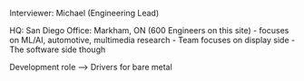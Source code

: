 Interviewer: Michael (Engineering Lead)

HQ: San Diego
Office: Markham, ON (600 Engineers on this site)
		- focuses on ML/AI, automotive, multimedia research
		- Team focuses on display side
			- The software side though

Development role --> Drivers for bare metal